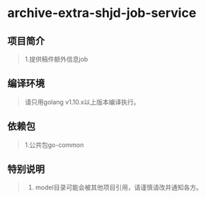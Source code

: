 # archive-extra-shjd-job-service

## 项目简介

> 1.提供稿件额外信息job

## 编译环境

> 请只用golang v1.10.x以上版本编译执行。

## 依赖包

> 1.公共包go-common

## 特别说明

> 1. model目录可能会被其他项目引用，请谨慎请改并通知各方。
